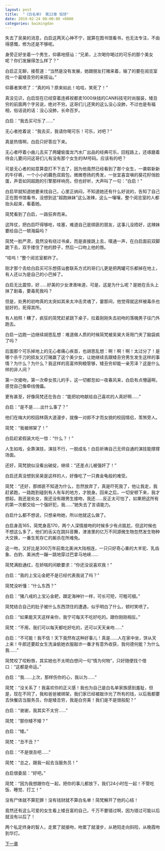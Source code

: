 ```yaml
---
layout: post
title:  "《白名单》 第22章 馅饼"
date: 2019-02-24 08:00:00 +0800
categories: baimingdan
---
```

失去了吴昊的消息，白启这两天心神不宁，就算在图书馆看书，也无法专注，不由得感慨，修为还是不够呢。

身旁正好坐着一个男生，仰慕地搭讪：“兄弟，上次喝你喝过的可乐的那个美女呢？你们发展得怎么样了？”

白启正无聊，接茬道：“当然是没有发展，她跟朋友打赌来着，输了的要在阅览室找一个最矮丑穷的来搭讪。”

仰慕者笑喷了：“真的吗？原来如此！哈哈，笑死了！”

真没见识，白启现在已经穿着连裤衩都卖1000块钱的CAN科技宅时尚服装，矮丑穷的前面两个字另说，绝对不穷。这哥们儿还笑的这么没心没肺，不过也是有福相，俗话说的话：没心没肺，长命百岁。

白启：“我去买可乐了……”

无心者抢着说：“我去买，我请你喝可乐！可乐，对吧？”

真是热情啊，白启只好答应下来。

无心者哼着小曲儿去买了两罐偷蛋龙汽水厂出品的经典可乐，回程路上，还琢磨着待会儿要问问这哥们儿有没有那个女生的IM号码。应该有的吧？

可是无心者的如意算盘打不下去了，因为他竟然已经看到了那个女生，一袭崭新新的牛仔裤，一个小小的藕色双肩包，微微卷扬的秀发，一张宜喜宜嗔的葵花籽俏脸蛋，声音如同超跑的引擎那样响亮，但也好听，大声叫了一句：“白启！”

白启早就知道她要来找自己，心里正纳闷，不知道她还有什么好说的，告知了自己正在图书馆看书，没想到这“超跑妹妹”这么泼辣，这么一嚷嚷，整个阅览室的人都抬头起来，看着她。

简梵看到了白启，一路狂奔而来。

这阵仗，把白启吓得够呛，哇塞，难道自己是绑匪的朋友，这事儿没捂好，这辣妹要给自己一顿海扁吗？

简梵一脸严肃，竟然没有绕过书桌，而是直接跳上去，噗通一声，在白启面前双脚跪下去，双手搂住了他的脖子，然后一口吻上他的唇。

“哇呜！”整个阅览室都炸了。

刚才那个去给白启买可乐想搭讪套联系方式的哥们儿更是把两罐可乐都掉在地上，有人还以为是自己的小巴掉了。

白启无比震惊，好……好美的少女津液味道，可是，这是为什么呢？是她在舌头上抹了剧毒，要毒死我吗？

但是，处男的初吻真的太突如其来太冲击灵魂了，霎那间，他觉得就这样被毒杀也挺好的，死得其所。

有人拍照！糟了，疯狂的简梵赶紧跳下桌子，拉着刚刚失去初吻的落魄男子往门外跑去。

白启一边跑一边继续胡思乱想：难道做人质的时候简梵被吴昊大哥用门夹了脑袋疯了吗？

后面那个可乐掉地上的无心者痛心疾首，也胡思乱想：啊！啊！啊！太过分了！是哪个杀千刀的损友又打赌赢了这个美少女，让她继续去跟矮丑穷男生发生这样的事情？为什么？为什么？我这样的高富帅狗粮管够，矮丑穷却能一亲芳泽？这是什么样的非人间？

第一次接吻，第一次牵女孩儿的手，这一切都忽如一夜春风来，白启有点懵逼啊，感觉自己像牵线傀儡。

更有甚至，好像简梵还在告白：“能把初吻献给自己喜欢的人真好啊……”

白启：“是不是……出什么事了？”

他们在梅大的校园林荫大道漫步，就像一对郎不才而女貌的校园情侣，羡煞旁人。

简梵：“我被绑架了！”

白启赶紧假装大吃一惊：“什么？！”

人生如戏，全靠演技，演技不行，一脱成名！白启祈祷自己无师自通的演技能撑撑场面。

还好，简梵貌似没看出破绽，继续：“还差点儿被强奸了！”

白启还真没想到吴昊是这样的人，好像吃了一只粪金龟般的难受。

简梵：“还好，那绑匪不知道为什么，忽然放弃了，真是吓死我了，他让我走，我赶紧跑，一路跑到碰到有人有车的地方，才脱身。回来之后，一切安顿下来，我才想起，我还是处女，我还没有跟男生接吻，我还……反正太可怕了，如果把这所有的第一次都交给一个强奸犯，我……”她失去了言语能力。

白启什么都不想说，只想亲吻她，所以他就这么做了。

白启身高165，简梵身高170，两个人深情接吻的时候多少有点尴尬，但这时候也不想这么多了，他们的舌尖在跳抖音舞，津液里的亿万不同源微生物忽然发生物种大交换，一番生死存亡的厮杀在所难免。

这一吻，又好比是300万年前南北美洲大陆相连，一只只好奇心重的大羊驼、乳齿象、白豹、美洲虎一蹦一跳地穿过巴拿马地峡……

简梵满脸通红，在娇喘的间歇要求：“你还没说喜欢我！”

白启：“我的上宝沁金耙不是已经代表我说了吗？”

简梵没听懂：“什么东西？”

白启：“猪八戒的上宝沁金耙，跟定海神针一样，可长可短，可粗可细。”

简梵结合自己的肚子被什么东西顶住的遭遇，似乎明白了什么，顿时笑喷了。

白启：“如果能天天这样亲你，我宁可每天不吃好吃的。跟你刚刚相反。”

简梵：“不用，我们可以每天都吃好吃的，还可以天天亲吻……”

白启：“不可能！我不信！天下竟然有这种好事儿！真是……人在家中坐，饼从天上来！牛郎还要趁女生洗澡偷她衣服敲诈一番才有意外收获，我何德何能？为什么我……”

简梵咬了咬粉唇，其实她也不太明白想问一句“情为何物”，只好随便找个借口：“这都是命运。”

白启：“我……上次，那样伤你的心，我以为……”

简梵：“没关系了！我喜欢你的正义感！我也为自己是白名单家族感到羞耻，但是，现在不同了，我和爸爸被绑架，我们家已经被敲诈光了所有的钱，以后我都要去快餐店当服务员，你是矮丑穷，我是白穷美！我们是不是很般配？”

白启：“谢谢，我其实不太穷……”

简梵：“那你矮不矮？”

白启：“矮。”

简梵：“丑不丑？”

白启：“不是很丑吧……”

简梵：“总之，跟我一起去当服务员！”

白启很委屈：“好吧。”

简梵：“因为我想跟你在一起，把你的事儿都放下，我们24小时在一起！不管吃饭、睡觉、打工！”

没有尸体就不算犯罪！没有钱财就不算白名单！简梵解开了他的心结！

竟然还有这么可爱的女生看上矮丑富的自己，千万不要错过啊，因为错过可能以后就没有以后了！

两个私定终身的智人，走累了就接吻，吻累了就漫步，从艳阳走向斜阳，从晚霞吻到华灯。

[下一章](/baimingdan/2019/02/25/23.html)
